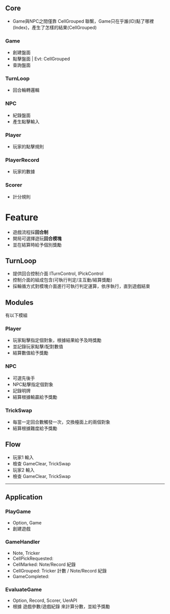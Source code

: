 ## Core
- Game與NPC之間僅靠 CellGrouped 聯繫，Game只在乎誰(ID)點了哪裡(Index)，產生了怎樣的結果(CellGrouped)

### Game
- 創建盤面
- 點擊盤面 | Evt: CellGrouped
- 查詢盤面

### TurnLoop
- 回合輪轉邏輯

### NPC
- 紀錄盤面
- 產生點擊輸入

### Player
- 玩家的點擊規則

### PlayerRecord
- 玩家的數據

### Scorer
- 計分規則





# Feature
- 遊戲流程採**回合制**
- 開局可選擇遊玩**回合模塊**
- 並在結算時給予個別獎勵

## TurnLoop
- 提供回合控制介面 ITurnControl, IPickControl
- 控制介面的組成包含(可執行判定/主互動/結算獎勵)
- 採輪循方式對模塊介面進行可執行判定運算，依序執行，直到遊戲結束

## Modules
有以下模組

### Player
- 玩家點擊指定個對象，根據結果給予及時獎勵
- 並記錄玩家點擊/配對數值
- 結算數值給予獎勵

### NPC
- 可選先後手
- NPC點擊指定個對象
- 記錄明牌
- 結算根據輸贏給予獎勵

### TrickSwap
- 每當一定回合數觸發一次，交換檯面上的兩個對象
- 結算根據難度給予獎勵


## Flow
- 玩家1 輸入
- 檢查 GameClear, TrickSwap
- 玩家2 輸入
- 檢查 GameClear, TrickSwap

-----------------------------------------------
## Application

### PlayGame
* Option, Game
* 創建遊戲

### GameHandler
* Note, Tricker
* CellPickRequested: 
* CellMarked: Note/Record 紀錄
* CellGrouped: Tricker 計數 / Note/Record 紀錄
* GameCompleted:

### EvaluateGame
* Option, Record, Scorer, UerAPI
* 根據 遊戲參數/遊戲紀錄 來計算分數，並給予獎勵
